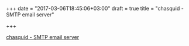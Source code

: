 +++
date = "2017-03-06T18:45:06+03:00"
draft = true
title = "chasquid - SMTP email server"

+++

<p><a href="https://github.com/albertito/chasquid">chasquid - SMTP email server</a></p>
